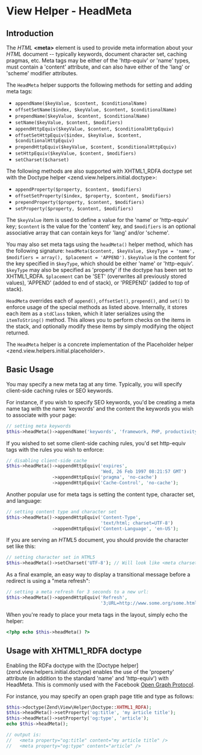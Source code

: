 # View Helper - HeadMeta

## Introduction

The *HTML* **&lt;meta&gt;** element is used to provide meta information about your *HTML* document
-- typically keywords, document character set, caching pragmas, etc. Meta tags may be either of the
'http-equiv' or 'name' types, must contain a 'content' attribute, and can also have either of the
'lang' or 'scheme' modifier attributes.

The `HeadMeta` helper supports the following methods for setting and adding meta tags:

- `appendName($keyValue, $content, $conditionalName)`
- `offsetSetName($index, $keyValue, $content, $conditionalName)`
- `prependName($keyValue, $content, $conditionalName)`
- `setName($keyValue, $content, $modifiers)`
- `appendHttpEquiv($keyValue, $content, $conditionalHttpEquiv)`
- `offsetSetHttpEquiv($index, $keyValue, $content, $conditionalHttpEquiv)`
- `prependHttpEquiv($keyValue, $content, $conditionalHttpEquiv)`
- `setHttpEquiv($keyValue, $content, $modifiers)`
- `setCharset($charset)`

The following methods are also supported with XHTML1\_RDFA doctype set with the Doctype helper
&lt;zend.view.helpers.initial.doctype&gt;:

- `appendProperty($property, $content, $modifiers)`
- `offsetSetProperty($index, $property, $content, $modifiers)`
- `prependProperty($property, $content, $modifiers)`
- `setProperty($property, $content, $modifiers)`

The `$keyValue` item is used to define a value for the 'name' or 'http-equiv' key; `$content` is the
value for the 'content' key, and `$modifiers` is an optional associative array that can contain keys
for 'lang' and/or 'scheme'.

You may also set meta tags using the `headMeta()` helper method, which has the following signature:
`headMeta($content, $keyValue, $keyType = 'name', $modifiers = array(), $placement = 'APPEND')`.
`$keyValue` is the content for the key specified in `$keyType`, which should be either 'name' or
'http-equiv'. `$keyType` may also be specified as 'property' if the doctype has been set to
XHTML1\_RDFA. `$placement` can be 'SET' (overwrites all previously stored values), 'APPEND' (added
to end of stack), or 'PREPEND' (added to top of stack).

`HeadMeta` overrides each of `append()`, `offsetSet()`, `prepend()`, and `set()` to enforce usage of
the special methods as listed above. Internally, it stores each item as a `stdClass` token, which it
later serializes using the `itemToString()` method. This allows you to perform checks on the items
in the stack, and optionally modify these items by simply modifying the object returned.

The `HeadMeta` helper is a concrete implementation of the Placeholder helper
&lt;zend.view.helpers.initial.placeholder&gt;.

## Basic Usage

You may specify a new meta tag at any time. Typically, you will specify client-side caching rules or
SEO keywords.

For instance, if you wish to specify SEO keywords, you'd be creating a meta name tag with the name
'keywords' and the content the keywords you wish to associate with your page:

```php
// setting meta keywords
$this->headMeta()->appendName('keywords', 'framework, PHP, productivity');
```

If you wished to set some client-side caching rules, you'd set http-equiv tags with the rules you
wish to enforce:

```php
// disabling client-side cache
$this->headMeta()->appendHttpEquiv('expires',
                                   'Wed, 26 Feb 1997 08:21:57 GMT')
                 ->appendHttpEquiv('pragma', 'no-cache')
                 ->appendHttpEquiv('Cache-Control', 'no-cache');
```

Another popular use for meta tags is setting the content type, character set, and language:

```php
// setting content type and character set
$this->headMeta()->appendHttpEquiv('Content-Type',
                                   'text/html; charset=UTF-8')
                 ->appendHttpEquiv('Content-Language', 'en-US');
```

If you are serving an *HTML*5 document, you should provide the character set like this:

```php
// setting character set in HTML5
$this->headMeta()->setCharset('UTF-8'); // Will look like <meta charset="UTF-8">
```

As a final example, an easy way to display a transitional message before a redirect is using a "meta
refresh":

```php
// setting a meta refresh for 3 seconds to a new url:
$this->headMeta()->appendHttpEquiv('Refresh',
                                   '3;URL=http://www.some.org/some.html');
```

When you're ready to place your meta tags in the layout, simply echo the helper:

```php
<?php echo $this->headMeta() ?>
```

## Usage with XHTML1\_RDFA doctype

Enabling the RDFa doctype with the \[Doctype helper\](zend.view.helpers.initial.doctype) enables the
use of the 'property' attribute (in addition to the standard 'name' and 'http-equiv') with HeadMeta.
This is commonly used with the Facebook [Open Graph Protocol](http://opengraphprotocol.org/).

For instance, you may specify an open graph page title and type as follows:

```php
$this->doctype(Zend\View\Helper\Doctype::XHTML1_RDFA);
$this->headMeta()->setProperty('og:title', 'my article title');
$this->headMeta()->setProperty('og:type', 'article');
echo $this->headMeta();

// output is:
//   <meta property="og:title" content="my article title" />
//   <meta property="og:type" content="article" />
```
